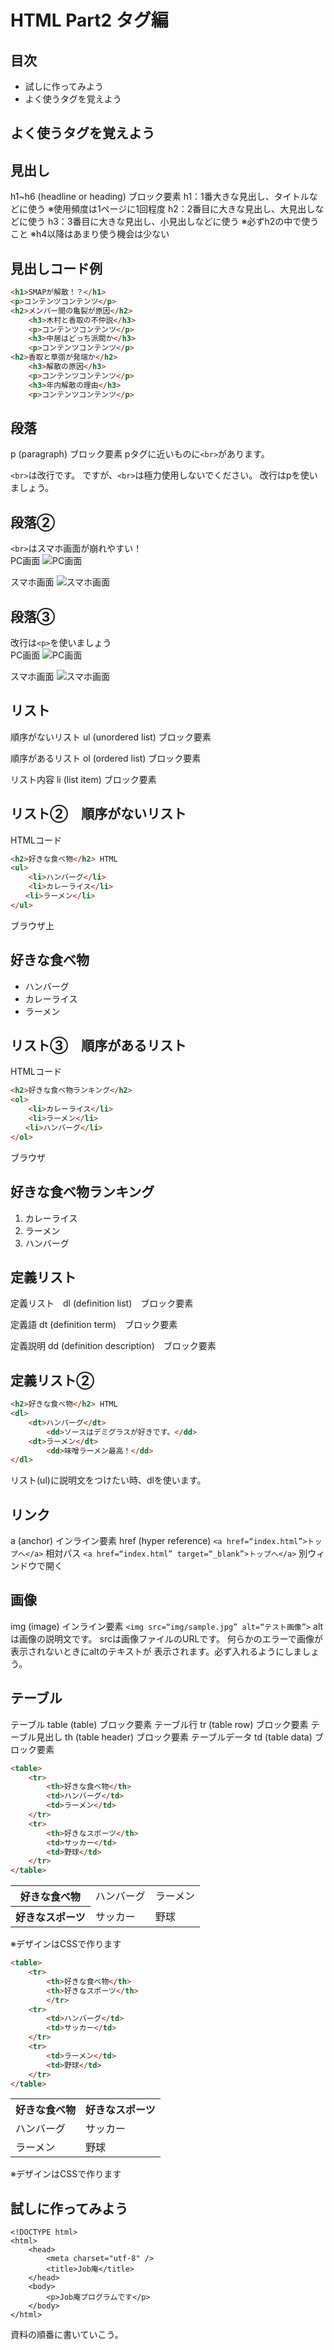 # HTML Part2 タグ編

## 目次
- 試しに作ってみよう
- よく使うタグを覚えよう

## よく使うタグを覚えよう

## 見出し
h1~h6 (headline or heading) ブロック要素
h1：1番大きな見出し、タイトルなどに使う ※使用頻度は1ページに1回程度
h2：2番目に大きな見出し、大見出しなどに使う
h3：3番目に大きな見出し、小見出しなどに使う ※必ずh2の中で使うこと
※h4以降はあまり使う機会は少ない

## 見出しコード例
```html
<h1>SMAPが解散！？</h1>
<p>コンテンツコンテンツ</p>
<h2>メンバー間の亀裂が原因</h2>
    <h3>木村と香取の不仲説</h3>
    <p>コンテンツコンテンツ</p>
    <h3>中居はどっち派閥か</h3>
    <p>コンテンツコンテンツ</p>
<h2>香取と草彅が発端か</h2>
    <h3>解散の原因</h3>
    <p>コンテンツコンテンツ</p>
    <h3>年内解散の理由</h3>
    <p>コンテンツコンテンツ</p>
```

## 段落
p (paragraph) ブロック要素
pタグに近いものに`<br>`があります。

`<br>`は改行です。
ですが、`<br>`は極力使用しないでください。
改行はpを使いましょう。

## 段落②
`<br>`はスマホ画面が崩れやすい！<br>
PC画面
![PC画面](https://user-images.githubusercontent.com/35711528/35255665-7581c972-0033-11e8-9fe1-49806af5edcb.gif)


スマホ画面
![スマホ画面](https://user-images.githubusercontent.com/35711528/35255716-bf6264d4-0033-11e8-9dc0-30eb9069c890.gif)

## 段落③
改行は`<p>`を使いましょう<br>
PC画面
![PC画面](https://user-images.githubusercontent.com/35711528/35255871-7ea9032a-0034-11e8-83d2-febf018c6a2f.gif)


スマホ画面
![スマホ画面](https://user-images.githubusercontent.com/35711528/35255909-a5bf5374-0034-11e8-84c0-d6bb261e82ff.gif)

## リスト
順序がないリスト
ul (unordered list) ブロック要素

順序があるリスト
ol (ordered list) ブロック要素

リスト内容
li (list item) ブロック要素

## リスト②　順序がないリスト
HTMLコード
```html
<h2>好きな食べ物</h2> HTML
<ul>
    <li>ハンバーグ</li>
    <li>カレーライス</li>
　　<li>ラーメン</li>
</ul>
```
ブラウザ上
<h2>好きな食べ物</h2>
<ul>
    <li>ハンバーグ</li>
    <li>カレーライス</li>
    <li>ラーメン</li>
</ul>

## リスト③　順序があるリスト
HTMLコード
```html
<h2>好きな食べ物ランキング</h2>
<ol>
    <li>カレーライス</li>
    <li>ラーメン</li>
　　<li>ハンバーグ</li>
</ol>
```
ブラウザ
<h2>好きな食べ物ランキング</h2>
<ol>
    <li>カレーライス</li>
    <li>ラーメン</li>
    <li>ハンバーグ</li>
</ol>


## 定義リスト
定義リスト　dl (definition list)　ブロック要素

定義語
dt (definition term)　ブロック要素

定義説明
dd (definition description)　ブロック要素

## 定義リスト②
```html
<h2>好きな食べ物</h2> HTML
<dl>
    <dt>ハンバーグ</dt>
        <dd>ソースはデミグラスが好きです。</dd>
    <dt>ラーメン</dt>
        <dd>味噌ラーメン最高！</dd>
</dl>
```
リスト(ul)に説明文をつけたい時、dlを使います。

## リンク
a (anchor) インライン要素
href (hyper reference)
`<a href=“index.html”>トップへ</a>`
           相対パス
`<a href=“index.html” target=“_blank”>トップへ</a>`
別ウィンドウで開く

## 画像
img (image) インライン要素
`<img src=“img/sample.jpg” alt=“テスト画像”>`
altは画像の説明文です。
srcは画像ファイルのURLです。
何らかのエラーで画像が表示されないときにaltのテキストが
表示されます。必ず入れるようにしましょう。

## テーブル
テーブル
table (table) ブロック要素
テーブル行
tr (table row) ブロック要素
テーブル見出し
th (table header) ブロック要素
テーブルデータ
td (table data) ブロック要素

```html
<table>
    <tr>
        <th>好きな食べ物</th>
        <td>ハンバーグ</td>
        <td>ラーメン</td>
    </tr>
    <tr>
        <th>好きなスポーツ</th>
        <td>サッカー</td>
        <td>野球</td>
    </tr>
</table>
```
<table>
    <tr>
        <th>好きな食べ物</th>
        <td>ハンバーグ</td>
        <td>ラーメン</td>
    </tr>
    <tr>
        <th>好きなスポーツ</th>
        <td>サッカー</td>
        <td>野球</td>
    </tr>
</table>
※デザインはCSSで作ります


```html
<table>
    <tr>
        <th>好きな食べ物</th>
        <th>好きなスポーツ</th>
        </tr>
    <tr>
        <td>ハンバーグ</td>
        <td>サッカー</td>
    </tr>
    <tr>
        <td>ラーメン</td>
        <td>野球</td>
    </tr>
</table>
```
<table>
    <tr>
        <th>好きな食べ物</th>
        <th>好きなスポーツ</th>
    </tr>
    <tr>
        <td>ハンバーグ</td>
        <td>サッカー</td>
    </tr>
    <tr>
        <td>ラーメン</td>
        <td>野球</td>
    </tr>
</table>
※デザインはCSSで作ります

## 試しに作ってみよう

```
<!DOCTYPE html>
<html>
    <head>
        <meta charset="utf-8" />
        <title>Job庵</title>
    </head>
    <body>
        <p>Job庵プログラムです</p>
    </body>
</html>
```
資料の順番に書いていこう。
